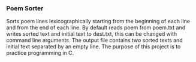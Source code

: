 ### Poem Sorter
Sorts poem lines lexicographically starting from the beginning of each line and from the end of each line. By default reads poem from poem.txt and writes sorted text and initial text to dest.txt, this can be changed with command line arguments. The output file contains two sorted texts and initial text separated by an empty line. The purpose of this project is to practice programming in C.
